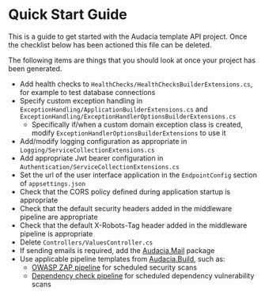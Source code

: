 # Quick Start Guide

This is a guide to get started with the Audacia template API project. Once the checklist below has been actioned this file can be deleted.

The following items are things that you should look at once your project has been generated.

- Add health checks to `HealthChecks/HealthChecksBuilderExtensions.cs`, for example to test database connections
- Specify custom exception handling in `ExceptionHandling/ApplicationBuilderExtensions.cs` and `ExceptionHandling/ExceptionHandlerOptionsBuilderExtensions.cs`
  - Specifically if/when a custom domain exception class is created, modify `ExceptionHandlerOptionsBuilderExtensions` to use it
- Add/modify logging configuration as appropriate in `Logging/ServiceCollectionExtensions.cs`
- Add appropriate Jwt bearer configuration in `Authentication/ServiceCollectionExtensions.cs`
- Set the url of the user interface application in the `EndpointConfig` section of `appsettings.json`
- Check that the CORS policy defined during application startup is appropriate
- Check that the default security headers added in the middleware pipeline are appropriate
- Check that the default X-Robots-Tag header added in the middleware pipeline is appropriate
- Delete `Controllers/ValuesController.cs`
- If sending emails is required, add the [Audacia.Mail](https://dev.azure.com/audacia/Audacia/_git/Audacia.Mail) package
- Use applicable pipeline templates from [Audacia.Build](https://dev.azure.com/audacia/Audacia/_git/Audacia.Build), such as:
   - [OWASP ZAP pipeline](https://dev.azure.com/audacia/Audacia/_git/Audacia.Build?path=/docs/steps/owasp-zap.md) for scheduled security scans
   - [Dependency check pipeline](https://dev.azure.com/audacia/Audacia/_git/Audacia.Build?path=/pipelines/examples/dependency-checks.yaml) for scheduled dependency vulnerability scans